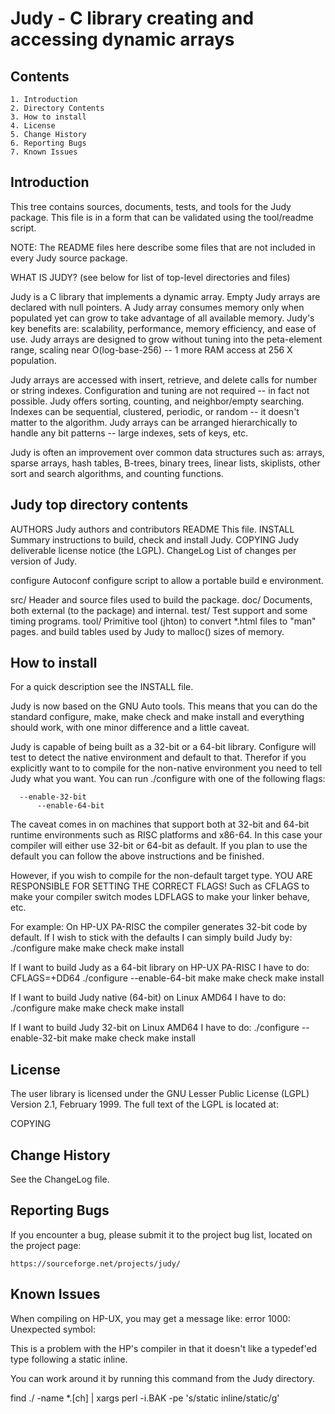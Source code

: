Judy - C library creating and accessing dynamic arrays
======================================================

Contents
--------

	1. Introduction
	2. Directory Contents
	3. How to install
	4. License
	5. Change History
	6. Reporting Bugs
	7. Known Issues


Introduction
------------

This tree contains sources, documents, tests, and tools for the Judy package.
This file is in a form that can be validated using the tool/readme script.

NOTE:  The README files here describe some files that are not included in
every Judy source package.

WHAT IS JUDY?  (see below for list of top-level directories and files)

Judy is a C library that implements a dynamic array.  Empty Judy arrays are
declared with null pointers.  A Judy array consumes memory only when
populated yet can grow to take advantage of all available memory.  Judy's key
benefits are: scalability, performance, memory efficiency, and ease of use.
Judy arrays are designed to grow without tuning into the peta-element range,
scaling near O(log-base-256) -- 1 more RAM access at 256 X population.

Judy arrays are accessed with insert, retrieve, and delete calls for number
or string indexes.  Configuration and tuning are not required -- in fact not
possible.  Judy offers sorting, counting, and neighbor/empty searching.
Indexes can be sequential, clustered, periodic, or random -- it doesn't
matter to the algorithm.  Judy arrays can be arranged hierarchically to
handle any bit patterns -- large indexes, sets of keys, etc.

Judy is often an improvement over common data structures such as:  arrays,
sparse arrays, hash tables, B-trees, binary trees, linear lists, skiplists,
other sort and search algorithms, and counting functions.


Judy top directory contents
---------------------------

AUTHORS		Judy authors and contributors
README		This file.
INSTALL		Summary  instructions to build, check and install Judy.
COPYING		Judy deliverable license notice (the LGPL).
ChangeLog	List of changes per version of Judy.

configure	Autoconf configure script to allow a portable build e
                environment. 
		
src/		Header and source files used to build the package.
doc/		Documents, both external (to the package) and internal.
test/		Test support and some timing programs.
tool/		Primitive tool (jhton) to convert *.html files to "man" pages.
                and build tables used by Judy to malloc() sizes of memory.


How to install
--------------

For a quick description see the INSTALL file. 

Judy is now based on the GNU Auto tools. This means that you can do the standard
configure, make, make check and make install and everything should work, with
one minor difference and a little caveat. 

Judy is capable of being built as a 32-bit or a 64-bit library. Configure
will test to detect the native environment and default to that. Therefor if you
explicitly want to to compile for the non-native environment you need to tell
Judy what you want. You can run ./configure with one of the following flags:
          
	  --enable-32-bit 
          --enable-64-bit 

The caveat comes in on machines that support both at 32-bit and 64-bit runtime
environments such as RISC platforms and x86-64. In this case your compiler will
either use 32-bit or 64-bit as default. If you plan to use the default you can
follow the above instructions and be finished. 

However, if you wish to compile for the non-default target type. YOU ARE
RESPONSIBLE FOR SETTING THE CORRECT FLAGS! Such as CFLAGS to make your compiler
switch modes LDFLAGS to make your linker behave, etc. 

For example: On HP-UX PA-RISC the compiler generates 32-bit code by default. If
I wish to stick with the defaults I can simply build Judy by: 
   ./configure
   make
   make check
   make install 

If I want to build Judy as a 64-bit library on HP-UX PA-RISC I have to do:
   CFLAGS=+DD64 ./configure --enable-64-bit 
   make 
   make check 
   make install 

If I want to build Judy native (64-bit) on Linux AMD64 I have to do:
   ./configure
   make
   make check
   make install 

If I want to build Judy 32-bit on Linux AMD64 I have to do:
   ./configure --enable-32-bit 
   make 
   make check 
   make install 


License
-------

The user library is licensed under the GNU Lesser Public License (LGPL)
Version 2.1, February 1999.  The full text of the LGPL is located at:

COPYING


Change History
--------------

See the ChangeLog file.


Reporting Bugs
--------------

If you encounter a bug, please submit it to the project bug list, 
located on the project page:

    https://sourceforge.net/projects/judy/


Known Issues
------------

When compiling on HP-UX, you may get a message like: 
 error 1000: Unexpected symbol: 

This is a problem with the HP's compiler in that it doesn't like a typedef'ed
type following a static inline.

You can work around it by running this command from the Judy directory. 

find ./ -name \*.[ch] | xargs perl -i.BAK -pe 's/static inline/static/g'
